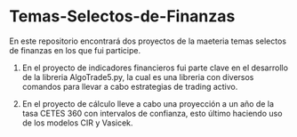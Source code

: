 # Temas-Selectos-de-Finanzas
En este repositorio encontrará dos proyectos de la maeteria temas selectos de finanzas en los que fui participe. 

1. En el proyecto de indicadores financieros fui parte clave en el desarrollo de la libreria AlgoTrade5.py, la cual es una libreria con diversos comandos para llevar a cabo estrategias de trading activo. 

2. En el proyecto de cálculo lleve a cabo una proyección a un año de la tasa CETES 360 con intervalos de confianza, esto último haciendo uso de los modelos CIR y Vasicek.
